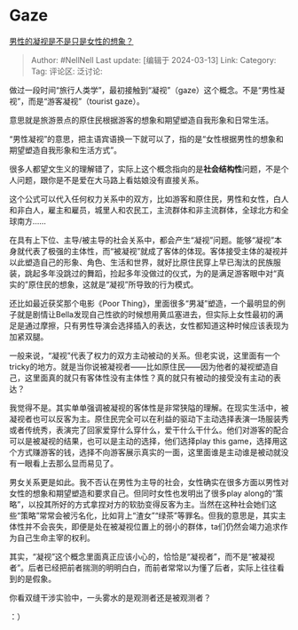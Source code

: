 # Gaze
[男性的凝视是不是只是女性的想象？](https://www.zhihu.com/question/641081823/answer/3428536516)

> Author: #NellNell
> Last update: [编辑于 2024-03-13]
> Link:
> Category:
> Tag:
> 评论区:
> 泛讨论:

做过一段时间“旅行人类学”，最初接触到“凝视”（gaze）这个概念。不是“男性凝视”，而是“游客凝视”（tourist gaze）。

意思就是旅游景点的原住民根据游客的想象和期望塑造自我形象和日常生活。

“男性凝视”的意思，把主语宾语换一下就可以了，指的是“女性根据男性的想象和期望塑造自我形象和生活方式”。

很多人都望文生义的理解错了，实际上这个概念指向的是**社会结构性**问题，不是个人问题，跟你是不是爱在大马路上看姑娘没有直接关系。

这个公式可以代入任何权力关系中的双方，比如游客和原住民，男性和女性，白人和非白人，雇主和雇员，城里人和农民工，主流群体和非主流群体，全球北方和全球南方……

在具有上下位、主导/被主导的社会关系中，都会产生“凝视”问题。能够“凝视”本身就代表了极强的主体性，而“被凝视”就成了客体的体现。客体接受主体的凝视并以此塑造自己的形象、角色、生活和世界，就好比原住民穿上早已淘汰的民族服装，跳起多年没跳过的舞蹈，捡起多年没做过的仪式，为的是满足游客眼中对“真实的”原住民的想象，这就是“凝视”所导致的行为模式。

还比如最近获奖那个电影《Poor Thing》，里面很多“男凝”塑造，一个最明显的例子就是剧情让Bella发现自己性欲的时候想用黄瓜塞进去，但实际上女性最初的满足是通过摩擦，只有男性导演会选择插入的表达，女性都知道这种时候应该表现为加紧双腿。

一般来说，“凝视”代表了权力的双方主动被动的关系。但老实说，这里面有一个tricky的地方。就是当你说被凝视者——比如原住民——因为他者的凝视塑造自己，这里面真的就只有客体性没有主体性？真的就只有被动的接受没有主动的表达？

我觉得不是。其实单单强调被凝视的客体性是非常狭隘的理解。在现实生活中，被凝视者也可以反客为主。原住民完全可以在利益的驱动下主动选择表演一场服装秀或者传统秀，表演完了回家爱穿什么穿什么，爱干什么干什么。他们对游客的配合可以是被凝视的结果，也可以是主动的选择，他们选择play this game，选择用这个方式赚游客的钱，选择不向游客展示真实的一面，这里面谁是主动谁是被动就没有一眼看上去那么显而易见了。

男女关系更是如此。我不否认在男性为主导的社会，女性确实在很多方面以男性对女性的想象和期望塑造和要求自己。但同时女性也发明出了很多play along的“策略”，以投其所好的方式拿捏对方的软肋变得反客为主。当然在这种社会她们这些“策略”常常会被污名化，比如背上“渣女”“绿茶”等罪名。但我的意思是，其实主体性并不会丧失，即便是处在被凝视位置上的弱小的群体，ta们仍然会竭力追求作为自己生命主宰的权利。

其实，“凝视”这个概念里面真正应该小心的，恰恰是“凝视者”，而不是“被凝视者”。后者已经把前者揣测的明明白白，而前者常常以为懂了后者，实际上往往看到的是假象。

你看双缝干涉实验中，一头雾水的是观测者还是被观测者？

：）
